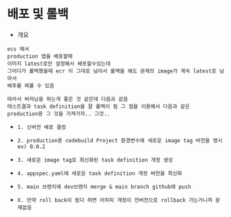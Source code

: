 # 배포 및 롤백
* 개요
```
ecs 에서
production 앱을 배포할때 
이미지 latest로만 설정해서 배포할수있는데
그러다가 롤백했을때 ecr 이 그대로 남아서 롤백을 해도 문제의 image가 계속 latest로 남아서
배후를 찌를 수 있음

따라서 버저닝을 하는게 좋은 것 같은데 다음과 같음
테스트결과 task definition을 잘 롤백이 됨 그 점을 이용해서 다음과 같은 
production용 그 것을 가져가자.. 그것..
```

* `1. 신버전 배포 결정`

* `2. production용 codebuild Project 환경변수에 새로운 image tag 버전을 명시 ex) 0.0.2`

* `3. 새로운 image tag로 최신화된 task definition 개정 생성`

* `4. appspec.yaml에 새로운 task definition 개정 버전을 최신화`

* `5. main 브랜치에 dev브랜치 merge & main branch github에 push`

* `X. 만약 roll back이 됬다 하면 어차피 개정이 전버전으로 rollback 가는거니까 문제없음`